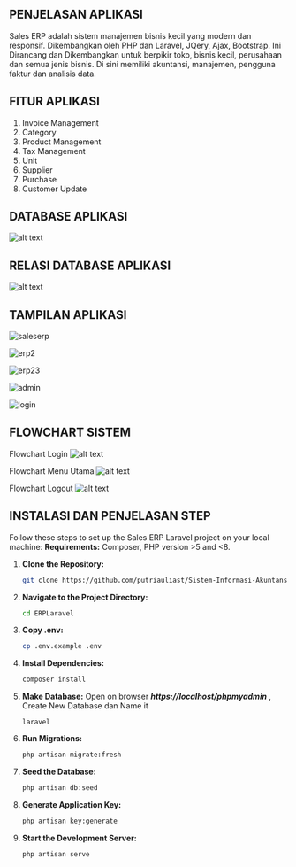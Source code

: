 ## PENJELASAN APLIKASI
Sales ERP adalah sistem manajemen bisnis kecil yang modern dan responsif. Dikembangkan oleh PHP dan Laravel, JQery, Ajax, Bootstrap. Ini Dirancang dan Dikembangkan untuk berpikir toko, bisnis kecil, perusahaan dan semua jenis bisnis. Di sini memiliki akuntansi, manajemen, pengguna faktur dan analisis data.

## FITUR APLIKASI
1. Invoice Management
2. Category
3. Product Management
4. Tax Management
5. Unit
6. Supplier
7. Purchase
8. Customer Update


## DATABASE APLIKASI
![alt text](https://github.com/putriauliast/Sistem-Informasi-Akuntansi---Enterprise-Resource-Planning-ERP-System/blob/main/Screenshot%202023-12-14%20095709.png?raw=true)


## RELASI DATABASE APLIKASI
![alt text](https://github.com/putriauliast/Sistem-Informasi-Akuntansi---Enterprise-Resource-Planning-ERP-System/blob/main/Screenshot%202023-12-14%20102031.png?raw=true)


## TAMPILAN APLIKASI

![saleserp](https://user-images.githubusercontent.com/25568503/65633659-6b83d580-dffe-11e9-90f4-a1083e094165.png)

![erp2](https://user-images.githubusercontent.com/25568503/65633750-9e2dce00-dffe-11e9-9653-6a65086e284e.png)

![erp23](https://user-images.githubusercontent.com/25568503/65633890-e816b400-dffe-11e9-8442-fb977552d5e6.png)

![admin](https://user-images.githubusercontent.com/25568503/65634018-28763200-dfff-11e9-967b-b6ec401147df.png)

![login](https://user-images.githubusercontent.com/25568503/65634125-5fe4de80-dfff-11e9-9639-18255ce948b1.png)


## FLOWCHART SISTEM
Flowchart Login
![alt text](https://github.com/putriauliast/Sistem-Informasi-Akuntansi---Enterprise-Resource-Planning-ERP-System/blob/main/flowchart%20login%201.drawio.png?raw=true)

Flowchart Menu Utama
![alt text](https://github.com/putriauliast/Sistem-Informasi-Akuntansi---Enterprise-Resource-Planning-ERP-System/blob/main/flowchart%20halaman%20utama.drawio.png?raw=true)

Flowchart Logout
![alt text](https://github.com/putriauliast/Sistem-Informasi-Akuntansi---Enterprise-Resource-Planning-ERP-System/blob/main/flowchart%20logout.drawio.png?raw=true)

## INSTALASI DAN PENJELASAN STEP

Follow these steps to set up the Sales ERP Laravel project on your local machine:
**Requirements:**
Composer, PHP version >5 and <8.

1. **Clone the Repository:**
   ```bash
   git clone https://github.com/putriauliast/Sistem-Informasi-Akuntansi---Enterprise-Resource-Planning-ERP-System.git

2. **Navigate to the Project Directory:**
   ```bash
   cd ERPLaravel

3. **Copy .env:**
   ```bash
   cp .env.example .env

4. **Install Dependencies:**
   ```bash
   composer install

5. **Make Database:**
   Open on browser ***https://localhost/phpmyadmin***
   , Create New Database dan Name it
   ```laravel
   laravel

6. **Run Migrations:**
   ```bash
   php artisan migrate:fresh

7. **Seed the Database:**
   ```bash
   php artisan db:seed

8. **Generate Application Key:**
   ```bash
   php artisan key:generate

9. **Start the Development Server:**
   ```bash
   php artisan serve



